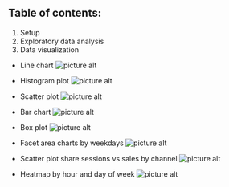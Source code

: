 ## Table of contents:

1. Setup
2. Exploratory data analysis
3. Data visualization


* Line chart 
![picture alt](https://dusanmilosevic.com/wp-content/uploads/2017/11/google-analytics-api-v4-r-line-plot-768x489.jpeg)

* Histogram plot 
![picture alt](https://dusanmilosevic.com/wp-content/uploads/2017/11/histogram-google-analytics-v4-api-r-programming--768x489.png)

* Scatter plot 
![picture alt](https://dusanmilosevic.com/wp-content/uploads/2017/11/google-analytics-r-api-scatter-plot-768x489.png)

* Bar chart 
![picture alt](https://dusanmilosevic.com/wp-content/uploads/2017/11/sessions-google-analytics-api4-r-programming-language-768x478.png)

* Box  plot 
![picture alt](https://dusanmilosevic.com/wp-content/uploads/2017/11/box-plot-google-analytics-api-4-r-programming-language-768x478.png)

* Facet area charts by weekdays 
![picture alt](https://dusanmilosevic.com/wp-content/uploads/2017/11/google-analytics-api-v4-week-hour-line-plot.png)

* Scatter plot share sessions vs sales by channel 
![picture alt](https://dusanmilosevic.com/wp-content/uploads/2017/11/scatter_plot_google_analytics_api.png)

* Heatmap by hour and day of week 
![picture alt](https://dusanmilosevic.com/wp-content/uploads/2017/11/heatmap_day_of_week.jpg)
